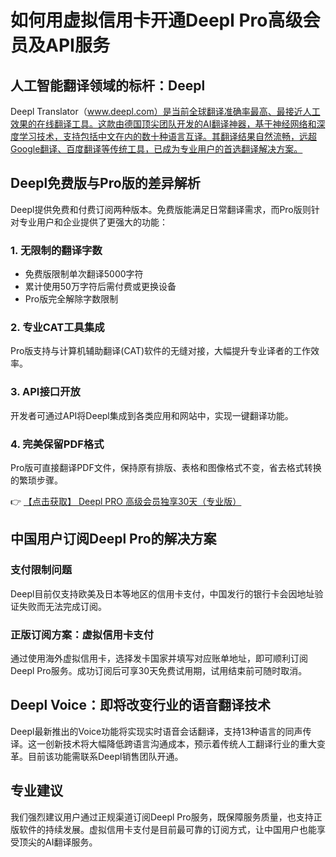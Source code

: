 # 如何用虚拟信用卡开通Deepl Pro高级会员及API服务

## 人工智能翻译领域的标杆：Deepl

Deepl Translator（www.deepl.com）是当前全球翻译准确率最高、最接近人工效果的在线翻译工具。这款由德国顶尖团队开发的AI翻译神器，基于神经网络和深度学习技术，支持包括中文在内的数十种语言互译。其翻译结果自然流畅，远超Google翻译、百度翻译等传统工具，已成为专业用户的首选翻译解决方案。

## Deepl免费版与Pro版的差异解析

Deepl提供免费和付费订阅两种版本。免费版能满足日常翻译需求，而Pro版则针对专业用户和企业提供了更强大的功能：

### 1. 无限制的翻译字数
- 免费版限制单次翻译5000字符
- 累计使用50万字符后需付费或更换设备
- Pro版完全解除字数限制

### 2. 专业CAT工具集成
Pro版支持与计算机辅助翻译(CAT)软件的无缝对接，大幅提升专业译者的工作效率。

### 3. API接口开放
开发者可通过API将Deepl集成到各类应用和网站中，实现一键翻译功能。

### 4. 完美保留PDF格式
Pro版可直接翻译PDF文件，保持原有排版、表格和图像格式不变，省去格式转换的繁琐步骤。

👉 [【点击获取】 Deepl PRO 高级会员独享30天（专业版） ](https://bit.ly/DEepl)

## 中国用户订阅Deepl Pro的解决方案

### 支付限制问题
Deepl目前仅支持欧美及日本等地区的信用卡支付，中国发行的银行卡会因地址验证失败而无法完成订阅。

### 正版订阅方案：虚拟信用卡支付
通过使用海外虚拟信用卡，选择发卡国家并填写对应账单地址，即可顺利订阅Deepl Pro服务。成功订阅后可享30天免费试用期，试用结束前可随时取消。

## Deepl Voice：即将改变行业的语音翻译技术

Deepl最新推出的Voice功能将实现实时语音会话翻译，支持13种语言的同声传译。这一创新技术将大幅降低跨语言沟通成本，预示着传统人工翻译行业的重大变革。目前该功能需联系Deepl销售团队开通。

## 专业建议
我们强烈建议用户通过正规渠道订阅Deepl Pro服务，既保障服务质量，也支持正版软件的持续发展。虚拟信用卡支付是目前最可靠的订阅方式，让中国用户也能享受顶尖的AI翻译服务。